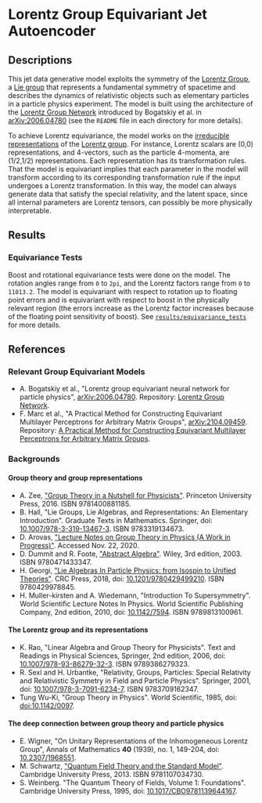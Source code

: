 # Lorentz Group Equivariant Jet Autoencoder
## Descriptions
This jet data generative model exploits the symmetry of the [Lorentz Group](https://en.wikipedia.org/wiki/Lorentz_group), a [Lie group](https://en.wikipedia.org/wiki/Lie_group) that represents a fundamental symmetry of spacetime and describes the dynamics of relativistic objects such as elementary particles in a particle physics experiment. The model is built using the architecture of the [Lorentz Group Network](https://github.com/fizisist/LorentzGroupNetwork) introduced by Bogatskiy et al. in [arXiv:2006.04780](https://arxiv.org/abs/2006.04780) (see the `README` file in each directory for more details).

To achieve Lorentz equivariance, the model works on the [irreducible representations](https://en.wikipedia.org/wiki/Irreducible_representation) of the [Lorentz group](https://en.wikipedia.org/wiki/Representation_theory_of_the_Lorentz_group). For instance, Lorentz scalars are (0,0) representations, and 4-vectors, such as the particle 4-momenta, are (1/2,1/2) representations. Each representation has its transformation rules. That the model is equivariant implies that each parameter in the model will transform according to its corresponding transformation rule if the input undergoes a Lorentz transformation. In this way, the model can always generate data that satisfy the special relativity, and the latent space, since all internal parameters are Lorentz tensors, can possibly be more physically interpretable.

## Results
### Equivariance Tests
Boost and rotational equivariance tests were done on the model. The rotation angles range from `0` to `2pi`, and the Lorentz factors range from `0` to `11013.2`. The model is equivariant with respect to rotation up to floating point errors and is equivariant with respect to boost in the physically relevant region (the errors increase as the Lorentz factor increases because of the floating point sensitivity of boost). See [`results/equivariance_tests`](results/equivariance_tests) for more details.


## References
### Relevant Group Equivariant Models
- A. Bogatskiy et al., "Lorentz group equivariant neural network for particle physics", [arXiv:2006.04780](https://arxiv.org/abs/2006.04780). Repository: [Lorentz Group Network](https://github.com/fizisist/LorentzGroupNetwork).
- F. Marc et al., "A Practical Method for Constructing Equivariant Multilayer Perceptrons for Arbitrary Matrix Groups", [arXiv:2104.09459](https://arxiv.org/abs/2104.09459). Repository: [A Practical Method for Constructing Equivariant Multilayer Perceptrons for Arbitrary Matrix Groups](https://github.com/mfinzi/equivariant-MLP).

### Backgrounds
#### Group theory and group representations
- A. Zee, ["Group Theory in a Nutshell for Physicists"](https://press.princeton.edu/books/hardcover/9780691162690/group-theory-in-a-nutshell-for-physicists). Princeton University Press, 2016. ISBN 9781400881185.
- B. Hall, "Lie Groups, Lie Algebras, and Representations: An Elementary Introduction". Graduate Texts in Mathematics. Springer, doi: [10.1007/978-3-319-13467-3](https://doi.org/10.1007/978-3-319-13467-3). ISBN 9783319134673.
- D. Arovas, ["Lecture Notes on Group Theory in Physics (A Work in Progress)"](https://courses.physics.ucsd.edu/2016/Spring/physics220/LECTURES/GROUP_THEORY.pdf). Accessed Nov. 22, 2020.
- D. Dummit and R. Foote, ["Abstract Algebra"](https://www.wiley.com/en-us/Abstract+Algebra%2C+3rd+Edition-p-9780471433347). Wiley, 3rd edition, 2003. ISBN 9780471433347.
- H. Georgi, ["Lie Algebras In Particle Physics: from Isospin to Unified Theories"](https://www.amazon.com/Lie-Algebras-Particle-Physics-Frontiers/dp/0738202339). CRC Press, 2018, doi: [10.1201/9780429499210](https://doi.org/10.1201/9780429499210). ISBN 9780429978845.
- H. Muller-kirsten and A. Wiedemann, "Introduction To Supersymmetry". World Scientific Lecture Notes In Physics. World Scientific Publishing Company, 2nd edition, 2010, doi: [10.1142/7594](https://doi.org/10.1142/7594). ISBN 9789813100961.

#### The Lorentz group and its representations
- K. Rao, "Linear Algebra and Group Theory for Physicists". Text and Readings in Physical Sciences, Springer, 2nd edition, 2006, doi: [10.1007/978-93-86279-32-3](https://doi.org/10.1007/978-93-86279-32-3). ISBN 9789386279323.
- R. Sexl and H. Urbantke, "Relativity, Groups, Particles: Special Relativity and Relativistic Symmetry in Field and Particle Physics". Springer, 2001, doi: [10.1007/978-3-7091-6234-7](https://doi.org/10.1007/978-3-7091-6234-7). ISBN 9783709162347.
- Tung Wu-Ki, "Group Theory in Physics". World Scientific, 1985, doi: [doi:10.1142/0097](https://doi.org/10.1142/0097).

#### The deep connection between group theory and particle physics
- E. Wigner, "On Unitary Representations of the Inhomogeneous Lorentz Group", Annals of Mathematics **40** (1939), no. 1, 149-204, doi: [10.2307/1968551](https://doi.org/10.2307/1968551).
- M. Schwartz, ["Quantum Field Theory and the Standard Model"](https://www.cambridge.org/us/academic/subjects/physics/theoretical-physics-and-mathematical-physics/quantum-field-theory-and-standard-model). Cambridge University Press, 2013. ISBN 9781107034730.
- S. Weinberg. "The Quantum Theory of Fields, Volume 1: Foundations". Cambridge University Press, 1995, doi: [10.1017/CBO9781139644167](https://doi.org/10.1017/CBO9781139644167).
